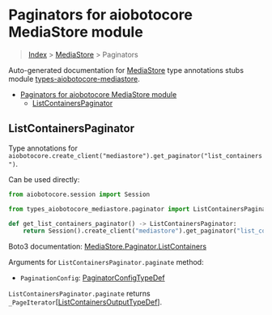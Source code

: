 <a id="paginators-for-aiobotocore-mediastore-module"></a>

# Paginators for aiobotocore MediaStore module

> [Index](..) > [MediaStore](.) > Paginators

Auto-generated documentation for
[MediaStore](https://boto3.amazonaws.com/v1/documentation/api/latest/reference/services/mediastore.html#MediaStore)
type annotations stubs module
[types-aiobotocore-mediastore](https://pypi.org/project/types-aiobotocore-mediastore/).

- [Paginators for aiobotocore MediaStore module](#paginators-for-aiobotocore-mediastore-module)
  - [ListContainersPaginator](#listcontainerspaginator)

<a id="listcontainerspaginator"></a>

## ListContainersPaginator

Type annotations for
`aiobotocore.create_client("mediastore").get_paginator("list_containers")`.

Can be used directly:

```python
from aiobotocore.session import Session

from types_aiobotocore_mediastore.paginator import ListContainersPaginator

def get_list_containers_paginator() -> ListContainersPaginator:
    return Session().create_client("mediastore").get_paginator("list_containers")
```

Boto3 documentation:
[MediaStore.Paginator.ListContainers](https://boto3.amazonaws.com/v1/documentation/api/latest/reference/services/mediastore.html#MediaStore.Paginator.ListContainers)

Arguments for `ListContainersPaginator.paginate` method:

- `PaginationConfig`:
  [PaginatorConfigTypeDef](./type_defs.md#paginatorconfigtypedef)

`ListContainersPaginator.paginate` returns
`_PageIterator`\[[ListContainersOutputTypeDef](./type_defs.md#listcontainersoutputtypedef)\].
